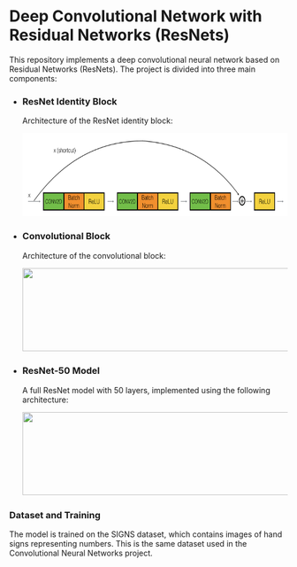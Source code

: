 # Deep Convolutional Network with Residual Networks (ResNets)

This repository implements a deep convolutional neural network based on Residual Networks (ResNets). The project is divided into three main components:

<ul>
  <li>
    <h3>ResNet Identity Block</h3>
    <p>Architecture of the ResNet identity block:</p>
    <img src="images/idblock3_kiank.png" style="width:650px;height:150px;">
  </li>
  <li>
    <h3>Convolutional Block</h3>
    <p>Architecture of the convolutional block:</p>
    <img src=“images/convblock_kiank.png” style="width:650px;height:150px;">
  </li>
  <li>
    <h3>ResNet-50 Model</h3>
    <p>A full ResNet model with 50 layers, implemented using the following architecture:</p>
    <img src=“images/resnet_kiank.png” style="width:650px;height:150px;">
  </li>
</ul>

<h3>Dataset and Training</h3>
<p>The model is trained on the SIGNS dataset, which contains images of hand signs representing numbers. This is the same dataset used in the Convolutional Neural Networks project.</p>

